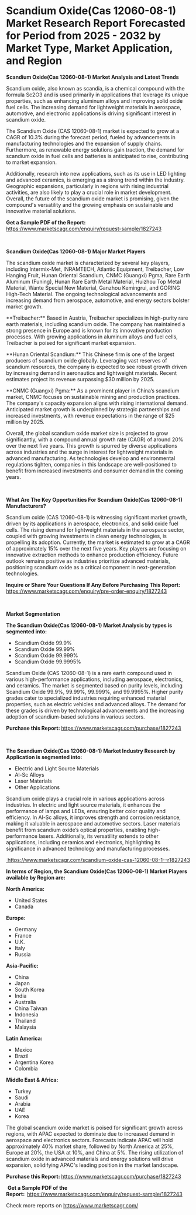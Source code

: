 <p><h1>Scandium Oxide(Cas 12060-08-1) Market Research Report Forecasted for Period from 2025 -  2032 by Market Type, Market Application, and Region</h1></p><p><strong>Scandium Oxide(Cas 12060-08-1) Market Analysis and Latest Trends</strong></p>
<p><p>Scandium oxide, also known as scandia, is a chemical compound with the formula Sc2O3 and is used primarily in applications that leverage its unique properties, such as enhancing aluminum alloys and improving solid oxide fuel cells. The increasing demand for lightweight materials in aerospace, automotive, and electronic applications is driving significant interest in scandium oxide. </p><p>The Scandium Oxide (CAS 12060-08-1) market is expected to grow at a CAGR of 10.3% during the forecast period, fueled by advancements in manufacturing technologies and the expansion of supply chains. Furthermore, as renewable energy solutions gain traction, the demand for scandium oxide in fuel cells and batteries is anticipated to rise, contributing to market expansion. </p><p>Additionally, research into new applications, such as its use in LED lighting and advanced ceramics, is emerging as a strong trend within the industry. Geographic expansions, particularly in regions with rising industrial activities, are also likely to play a crucial role in market development. Overall, the future of the scandium oxide market is promising, given the compound's versatility and the growing emphasis on sustainable and innovative material solutions.</p></p>
<p><strong>Get a Sample PDF of the Report:&nbsp;</strong> <a href="https://www.marketscagr.com/enquiry/request-sample/1827243?utm_campaign=3137&utm_medium=2&utm_source=Github&utm_content=ia&utm_term=03042025&utm_id=scandium-oxidecas-12060-08-1">https://www.marketscagr.com/enquiry/request-sample/1827243</a></p>
<p>&nbsp;</p>
<p><strong>Scandium Oxide(Cas 12060-08-1) Major Market Players</strong></p>
<p><p>The scandium oxide market is characterized by several key players, including Intermix-Met, INRAMTECH, Atlantic Equipment, Treibacher, Low Hanging Fruit, Hunan Oriental Scandium, CNMC (Guangxi) Pgma, Rare Earth Aluminum (Funing), Hunan Rare Earth Metal Material, Huizhou Top Metal Material, Wante Special New Material, Ganzhou Kemingrui, and GORING High-Tech Material. The ongoing technological advancements and increasing demand from aerospace, automotive, and energy sectors bolster market growth.</p><p>**Treibacher:** Based in Austria, Treibacher specializes in high-purity rare earth materials, including scandium oxide. The company has maintained a strong presence in Europe and is known for its innovative production processes. With growing applications in aluminum alloys and fuel cells, Treibacher is poised for significant market expansion.</p><p>**Hunan Oriental Scandium:** This Chinese firm is one of the largest producers of scandium oxide globally. Leveraging vast reserves of scandium resources, the company is expected to see robust growth driven by increasing demand in aeronautics and lightweight materials. Recent estimates project its revenue surpassing $30 million by 2025.</p><p>**CNMC (Guangxi) Pgma:** As a prominent player in China’s scandium market, CNMC focuses on sustainable mining and production practices. The company's capacity expansion aligns with rising international demand. Anticipated market growth is underpinned by strategic partnerships and increased investments, with revenue expectations in the range of $25 million by 2025.</p><p>Overall, the global scandium oxide market size is projected to grow significantly, with a compound annual growth rate (CAGR) of around 20% over the next five years. This growth is spurred by diverse applications across industries and the surge in interest for lightweight materials in advanced manufacturing. As technologies develop and environmental regulations tighten, companies in this landscape are well-positioned to benefit from increased investments and consumer demand in the coming years.</p></p>
<p>&nbsp;</p>
<p><strong>What Are The Key Opportunities For Scandium Oxide(Cas 12060-08-1) Manufacturers?</strong></p>
<p><p>Scandium oxide (CAS 12060-08-1) is witnessing significant market growth, driven by its applications in aerospace, electronics, and solid oxide fuel cells. The rising demand for lightweight materials in the aerospace sector, coupled with growing investments in clean energy technologies, is propelling its adoption. Currently, the market is estimated to grow at a CAGR of approximately 15% over the next five years. Key players are focusing on innovative extraction methods to enhance production efficiency. Future outlook remains positive as industries prioritize advanced materials, positioning scandium oxide as a critical component in next-generation technologies.</p></p>
<p><strong>Inquire or Share Your Questions If Any Before Purchasing This Report:</strong> <a href="https://www.marketscagr.com/enquiry/pre-order-enquiry/1827243?utm_campaign=3137&utm_medium=2&utm_source=Github&utm_content=ia&utm_term=03042025&utm_id=scandium-oxidecas-12060-08-1">https://www.marketscagr.com/enquiry/pre-order-enquiry/1827243</a></p>
<p>&nbsp;</p>
<p><strong>Market Segmentation</strong></p>
<p><strong>The Scandium Oxide(Cas 12060-08-1) Market Analysis by types is segmented into:</strong></p>
<p><ul><li>Scandium Oxide 99.9%</li><li>Scandium Oxide 99.99%</li><li>Scandium Oxide 99.999%</li><li>Scandium Oxide 99.9995%</li></ul></p>
<p><p>Scandium Oxide (CAS 12060-08-1) is a rare earth compound used in various high-performance applications, including aerospace, electronics, and ceramics. The market is segmented based on purity levels, including Scandium Oxide 99.9%, 99.99%, 99.999%, and 99.9995%. Higher purity grades cater to specialized industries requiring enhanced material properties, such as electric vehicles and advanced alloys. The demand for these grades is driven by technological advancements and the increasing adoption of scandium-based solutions in various sectors.</p></p>
<p><strong>Purchase this Report:&nbsp;</strong><a href="https://www.marketscagr.com/purchase/1827243?utm_campaign=3137&utm_medium=2&utm_source=Github&utm_content=ia&utm_term=03042025&utm_id=scandium-oxidecas-12060-08-1">https://www.marketscagr.com/purchase/1827243</a></p>
<p>&nbsp;</p>
<p><strong>The Scandium Oxide(Cas 12060-08-1) Market Industry Research by Application is segmented into:</strong></p>
<p><ul><li>Electric and Light Source Materials</li><li>Al-Sc Alloys</li><li>Laser Materials</li><li>Other Applications</li></ul></p>
<p><p>Scandium oxide plays a crucial role in various applications across industries. In electric and light source materials, it enhances the performance of lamps and LEDs, ensuring better color quality and efficiency. In Al-Sc alloys, it improves strength and corrosion resistance, making it valuable in aerospace and automotive sectors. Laser materials benefit from scandium oxide’s optical properties, enabling high-performance lasers. Additionally, its versatility extends to other applications, including ceramics and electronics, highlighting its significance in advanced technology and manufacturing processes.</p></p>
<p><a href="https://www.marketscagr.com/scandium-oxide-cas-12060-08-1--r1827243?utm_campaign=3137&utm_medium=2&utm_source=Github&utm_content=ia&utm_term=03042025&utm_id=scandium-oxidecas-12060-08-1">&nbsp;https://www.marketscagr.com/scandium-oxide-cas-12060-08-1--r1827243</a></p>
<p><strong>In terms of Region, the Scandium Oxide(Cas 12060-08-1) Market Players available by Region are:</strong></p>
<p>
    <p> <strong> North America: </strong>
        <ul>
            <li>United States</li>
            <li>Canada</li>
        </ul>
        </p> 
    <p> <strong> Europe: </strong>
        <ul>
            <li>Germany</li>
            <li>France</li>
            <li>U.K.</li>
            <li>Italy</li>
            <li>Russia</li>
        </ul>
        </p> 
    <p> <strong> Asia-Pacific: </strong>
        <ul>
            <li>China</li>
            <li>Japan</li>
            <li>South Korea</li>
            <li>India</li>
            <li>Australia</li>
            <li>China Taiwan</li>
            <li>Indonesia</li>
            <li>Thailand</li>
            <li>Malaysia</li>
        </ul>
        </p> 
    <p> <strong> Latin America: </strong>
        <ul>
            <li>Mexico</li>
            <li>Brazil</li>
            <li>Argentina Korea</li>
            <li>Colombia</li>
        </ul>
        </p> 
    <p> <strong> Middle East & Africa: </strong>
        <ul>
            <li>Turkey</li>
            <li>Saudi</li>
            <li>Arabia</li>
            <li>UAE</li>
            <li>Korea</li>
        </ul>
    </p>
    </p>
<p><p>The global scandium oxide market is poised for significant growth across regions, with APAC expected to dominate due to increased demand in aerospace and electronics sectors. Forecasts indicate APAC will hold approximately 40% market share, followed by North America at 25%, Europe at 20%, the USA at 10%, and China at 5%. The rising utilization of scandium oxide in advanced materials and energy solutions will drive expansion, solidifying APAC's leading position in the market landscape.</p></p>
<p><strong>Purchase this Report: </strong><a href="https://www.marketscagr.com/purchase/1827243?utm_campaign=3137&utm_medium=2&utm_source=Github&utm_content=ia&utm_term=03042025&utm_id=scandium-oxidecas-12060-08-1">https://www.marketscagr.com/purchase/1827243</a></p>
<p>&nbsp;<strong>Get a Sample PDF of the Report:&nbsp;&nbsp;</strong><a href="https://www.marketscagr.com/enquiry/request-sample/1827243?utm_campaign=3137&utm_medium=2&utm_source=Github&utm_content=ia&utm_term=03042025&utm_id=scandium-oxidecas-12060-08-1">https://www.marketscagr.com/enquiry/request-sample/1827243</a></p>
<p><strong></strong></p>
<p>Check more reports on <a href="https://www.marketscagr.com/?utm_campaign=3137&utm_medium=2&utm_source=Github&utm_content=ia&utm_term=03042025&utm_id=scandium-oxidecas-12060-08-1">https://www.marketscagr.com/</a></p>